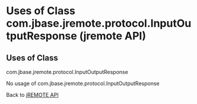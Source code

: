 # Uses of Class com.jbase.jremote.protocol.InputOutputResponse (jremote API)

<PageHeader />

## Uses of Class
com.jbase.jremote.protocol.InputOutputResponse

No usage of com.jbase.jremote.protocol.InputOutputResponse

Back to [jREMOTE API](com_jbase_jremote_package-summary)
